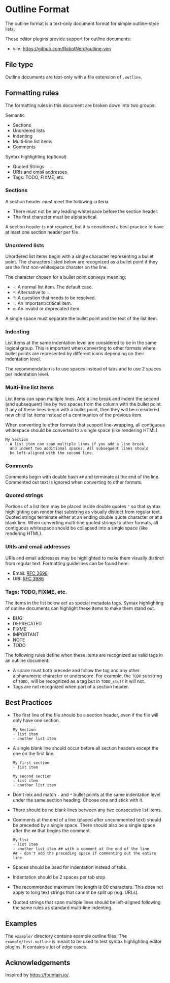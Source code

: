# Outline Format

The outline format is a text-only document format for simple
outline-style lists.

These editor plugins provide support for outline documents:
- vim: https://github.com/RobotNerd/outline-vim

## File type

Outline documents are text-only with a file extension of `.outline`.

## Formatting rules

The formatting rules in this document are broken down into two groups:

Semantic
- Sections
- Unordered lists
- Indenting
- Multi-line list items
- Comments

Syntax highlighting (optional)
- Quoted Strings
- URIs and email addresses
- Tags: TODO, FIXME, etc.

### Sections

A section header must meet the following criteria:
- There must not be any leading whitespace before the section header.
- The first character must be alphabetical.

A section header is not required, but it is considered a best
practice to have at least one section header per file.

### Unordered lists

Unordered list items begin with a single character representing a
bullet point. The characters listed below are recognized as a bullet
point if they are the first non-whitespace charater on the line.

The character chosen for a bullet point conveys meaning:
- `-`: A normal list item. The default case.
- `*`: Alternative to `-`.
- `?`: A question that needs to be resolved.
- `!`: An important/critical item.
- `x`: An invalid or deprecated item.

A single space must separate the bullet point and the text of
the list item.

### Indenting

List items at the same indentation level are considered to be in the
same logical group. This is important when converting to other formats
where bullet points are represented by different icons depending on
their indentation level.

The recommendation is to use spaces instead of tabs and to use
2 spaces per indentation level.

### Multi-line list items

List items can span multiple lines. Add a line break and indent the
second (and subsequent) line by two spaces from the column with the
bullet point. If any of these lines begin with a bullet point, then
they will be considered new child list items instead of a continuation
of the previous item.

When converting to other formats that support line-wrapping,
all contiguous whitespace should be converted to a single space (like
rendering HTML).

```
My Section
- A list item can span multiple lines if you add a line break
  and indent two additional spaces. All subsequent lines should
  be left-aligned with the second line.
```

### Comments

Comments begin with double hash `##` and terminate at the end of
the line. Commented out text is ignored when converting to other formats.

### Quoted strings

Portions of a list item may be placed inside double quotes `"` so that
syntax highlighting can render that substring as visually distinct from
regular text. Quoted strings terminate either at an ending double quote
character or at a blank line. When converting multi-line quoted strings
to other formats, all contiguous whitespace should be collapsed into a single
space (like rendering HTML).

### URIs and email addresses

URIs and email addresses may be highlighted to make them visually distinct
from regular text. Formatting guidelines can be found here:
- Email: [RFC 3696](https://tools.ietf.org/html/rfc3696)
- URI: [RFC 3986](https://tools.ietf.org/html/rfc3986)

### Tags: TODO, FIXME, etc.

The items in the list below act as special metadata tags. Syntax
highlighting of outline documents can highlight these items to make
them stand out.

- BUG
- DEPRECATED
- FIXME
- IMPORTANT
- NOTE
- TODO

The following rules define when these items are recognized as valid
tags in an outline document:
- A space must both precede and follow the tag and any other alphanumeric
  character or underscore. For example, the `TODO` substring of `TODO,`
  will be recognized as a tag but in `TODO_stuff` it will not.
- Tags are not recognized when part of a section header.

## Best Practices

- The first line of the file should be a section header, even
  if the file will only have one section.

  ```
  My Section
  - list item
  - another list item
  ```

- A single blank line should occur before all section headers
  except the one on the first line.

  ```
  My first section
  - list item

  My second section
  - list item
  - another list item
  ```

- Don't mix and match `-` and `*` bullet points at the same indentation
  level under the same section heading. Choose one and stick with it.
- There should be no blank lines between any two consecutive list items.
- Comments at the end of a line (placed after uncommented text)
  should be preceded by a single space. There should also be a single
  space after the `##` that begins the comment.

  ```
  My list
  - list item
  - another list item ## with a comment at the end of the line
  ## - don't add the preceding space if commenting out the entire line
  ```

- Spaces should be used for indentation instead of tabs.
- Indentation should be 2 spaces per tab stop.
- The recommended maximum line length is 80 characters.
  This does not apply to long text strings that cannot be split up
  (e.g. URLs).
- Quoted strings that span multiple lines should be left-aligned
  following the same rules as standard multi-line indenting.

## Examples

The `example/` directory contains example outline files. The
`example/test.outline` is meant to be used to test syntax highlighting
editor plugins. It contains a lot of edge cases.

## Acknowledgements

Inspired by https://fountain.io/.
